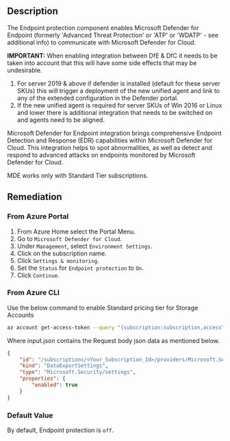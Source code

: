 ## Description

The Endpoint protection component enables Microsoft Defender for Endpoint (formerly 'Advanced Threat Protection' or 'ATP' or 'WDATP' - see additional info) to communicate with Microsoft Defender for Cloud.

**IMPORTANT:** When enabling integration between DfE & DfC it needs to be taken into account that this will have some side effects that may be undesirable.
1. For server 2019 & above if defender is installed (default for these server SKUs) this will trigger a deployment of the new unified agent and link to any of the extended configuration in the Defender portal.
2. If the new unified agent is required for server SKUs of Win 2016 or Linux and lower there is additional integration that needs to be switched on and agents need to be aligned.

Microsoft Defender for Endpoint integration brings comprehensive Endpoint Detection and Response (EDR) capabilities within Microsoft Defender for Cloud. This integration helps to spot abnormalities, as well as detect and respond to advanced attacks on endpoints monitored by Microsoft Defender for Cloud.

MDE works only with Standard Tier subscriptions.

## Remediation

### From Azure Portal

1. From Azure Home select the Portal Menu.
2. Go to `Microsoft Defender for Cloud`.
3. Under `Management`, select `Environment Settings`.
4. Click on the subscription name.
5. Click `Settings & monitoring`.
6. Set the `Status` for `Endpoint protection` to `On`.
7. Click `Continue`.

### From Azure CLI

Use the below command to enable Standard pricing tier for Storage Accounts

```bash
az account get-access-token --query "{subscription:subscription,accessToken:accessToken}" --out tsv | xargs -L1 bash -c 'curl -X PUT -H "Authorization: Bearer $1" -H "Content-Type: application/json" https://management.azure.com/subscriptions/<subscriptionID>/providers/Microsoft.Security/settings/WDATP?api-version=2021-06-01 -d@"input.json"'

```

Where input.json contains the Request body json data as mentioned below.

```json
{
    "id": "/subscriptions/<Your_Subscription_Id>/providers/Microsoft.Security/settings/WDATP",
    "kind": "DataExportSettings",
    "type": "Microsoft.Security/settings",
    "properties": {
        "enabled": true
    }
}
```

### Default Value

By default, Endpoint protection is `off`.
